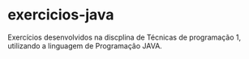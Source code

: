 # exercicios-java
Exercícios desenvolvidos na discplina de Técnicas de programação 1, utilizando a linguagem de Programação JAVA.
